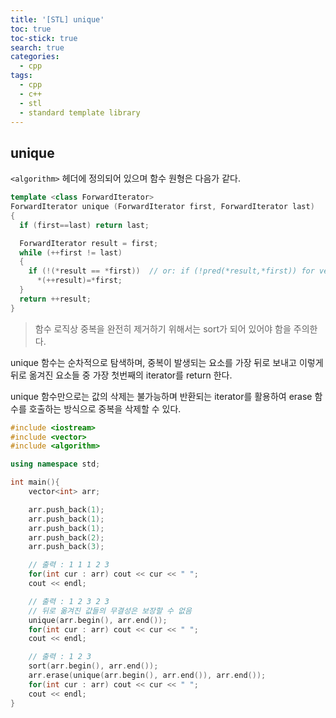 ```yaml
---
title: '[STL] unique'
toc: true
toc-stick: true
search: true
categories:
  - cpp
tags:
  - cpp
  - c++
  - stl
  - standard template library
---
```


## unique  

``<algorithm>`` 헤더에 정의되어 있으며 함수 원형은 다음가 같다.  

``` cpp
template <class ForwardIterator>
ForwardIterator unique (ForwardIterator first, ForwardIterator last)
{
  if (first==last) return last;

  ForwardIterator result = first;
  while (++first != last)
  {
    if (!(*result == *first))  // or: if (!pred(*result,*first)) for version (2)
      *(++result)=*first;
  }
  return ++result;
}
```
> 함수 로직상 중복을 완전히 제거하기 위해서는 sort가 되어 있어야 함을 주의한다.  

unique 함수는 순차적으로 탐색하며, 중복이 발생되는 요소를 가장 뒤로 보내고 이렇게 뒤로 옮겨진 요소들 중 가장 첫번째의 iterator를 return 한다.  

unique 함수만으로는 값의 삭제는 불가능하며 반환되는 iterator를 활용하여 erase 함수를 호출하는 방식으로 중복을 삭제할 수 있다.

``` cpp
#include <iostream>
#include <vector>
#include <algorithm>

using namespace std;

int main(){
    vector<int> arr;

    arr.push_back(1);
    arr.push_back(1);
    arr.push_back(1);
    arr.push_back(2);
    arr.push_back(3);

    // 출력 : 1 1 1 2 3
    for(int cur : arr) cout << cur << " ";
    cout << endl;

    // 출력 : 1 2 3 2 3
    // 뒤로 옮겨진 값들의 무결성은 보장할 수 없음
    unique(arr.begin(), arr.end());
    for(int cur : arr) cout << cur << " ";
    cout << endl;

    // 출력 : 1 2 3
    sort(arr.begin(), arr.end());
    arr.erase(unique(arr.begin(), arr.end()), arr.end());
    for(int cur : arr) cout << cur << " ";
    cout << endl;
}
```